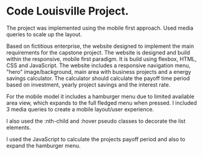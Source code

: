 # Code Louisville Project.

The project was implemented using the mobile first approach. Used media queries to scale up the layout.


Based on fictitious enterprise, the website designed to implement the main requirements for the capstone project. The website is designed and build within the responsive, mobile first paradigm. It is build using flexbox, HTML, CSS and JavaScript. The website includes a responsive navigation menu, "hero" image/background, main area with business projects and a energy savings calculator. The calculator should calculate the payoff time period based on investment, yearly project savings and the interest rate.


For the mobile model it includes a hamburger menu due to limited available area view, which expands to the full fledged menu when pressed. I included 3 media queries to create a mobile layout/user experience.


I also used the :nth-child and :hover pseudo classes to decorate the list elements.


I used the JavaScript to calculate the projects payoff period and also to expand the hamburger menu.

